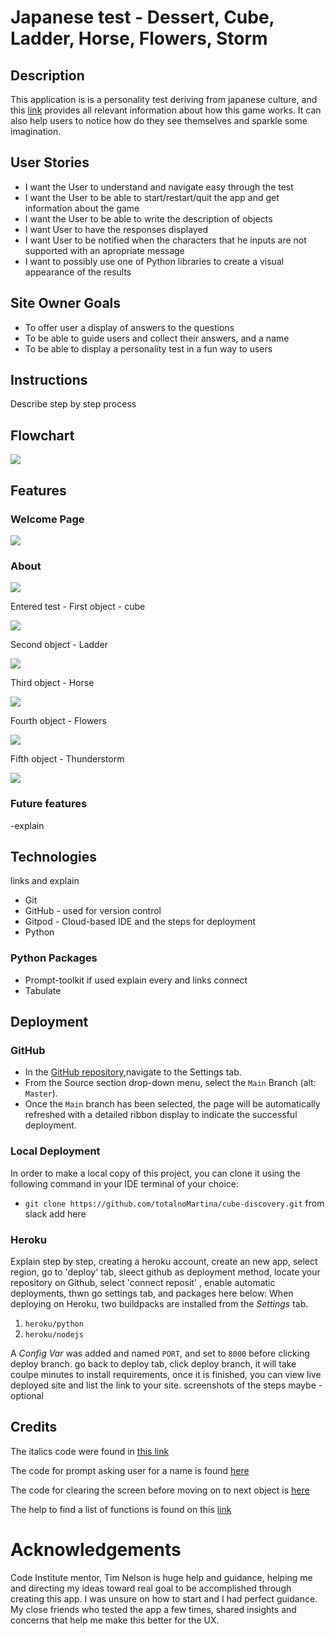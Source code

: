 # Japanese test - Dessert, Cube, Ladder, Horse, Flowers, Storm

## Description

This application is is a personality test deriving from japanese culture, and this [link](https://steemit.com/psychology/@breezin/cube-test-japenese-personality-test) provides all relevant information about how this game works. It can also help users to notice how do they see themselves and sparkle some imagination.

## User Stories 

* I want the User to understand and navigate easy through the test
* I want the User to be able to start/restart/quit the app and get information about the game 
* I want the User to be able to write the description of objects
* I want User to have the responses displayed
* I want User to be notified when the characters that he inputs are not supported with an apropriate message
* I want to possibly use one of Python libraries to create a visual appearance of the results


## Site Owner Goals

* To offer user a display of answers to the questions
* To be able to guide users and collect their answers, and a name
* To be able to display a personality test in a fun way to users

## Instructions

Describe step by step process


## Flowchart

![](static/readme-images/cube-flowchart.png)

## Features

### Welcome Page

![](static/readme-images/welcome.png)

### About

![](static/readme-images/about_test.png)

Entered test - First object - cube

![](static/readme-images/started.png)

Second object - Ladder

![](static/readme-images/ladder.png)

Third object - Horse

![](static/readme-images/horse.png)

Fourth object - Flowers

![](static/readme-images/flowers.png)

Fifth object - Thunderstorm

![](static/readme-images/thunder.png)


### Future features
-explain

## Technologies 
links and explain

* Git
* GitHub -  used for version control
* Gitpod - Cloud-based IDE and the steps for deployment
* Python

### Python Packages 


* Prompt-toolkit if used explain every and links connect
* Tabulate


## Deployment

### GitHub

- In the [GitHub repository](https://github.com/totalnoMartina/cube-discovery),navigate to the Settings tab.
- From the Source section drop-down menu, select the `Main` Branch (alt: `Master`).
- Once the `Main` branch has been selected, the page will be automatically refreshed with a detailed ribbon display to indicate the successful deployment.

### Local Deployment

In order to make a local copy of this project, you can clone it using the following command in your IDE terminal of your choice:

- `git clone https://github.com/totalnoMartina/cube-discovery.git`
from slack add here

### Heroku

Explain step by step, creating a heroku account, create an new app, select region, go to 'deploy' tab, sleect github as deployment method, locate your repository on Github, select 'connect reposit' , enable automatic deployments, thwn go settings tab, and packages here below:
When deploying on Heroku, two buildpacks are installed from the _Settings_ tab.

1. `heroku/python`
2. `heroku/nodejs`

A _Config Var_ was added and named `PORT`, and set to `8000` before clicking deploy branch.
go back to deploy tab, click deploy branch, it will take coulpe minutes to install requirements, once it is finished, you can view live deployed site and list the link to your site. screenshots of the steps maybe - optional


## Credits 

The italics code were found in [this link](https://stackoverflow.com/questions/13559276/can-i-write-italics-to-the-python-shell)

The code for prompt asking user for a name is found [here](https://python-prompt-toolkit.readthedocs.io/en/stable/pages/asking_for_input.html)

The code for clearing the screen before moving on to next object is [here]( https://www.geeksforgeeks.org/clear-screen-python/)

The help to find a list of functions is found on this [link](https://www.quora.com/How-can-you-make-a-list-of-functions-in-Python)

# Acknowledgements

Code Institute mentor, Tim Nelson is huge help and guidance, helping me and directing my ideas toward real goal to be accomplished through creating this app. I was unsure on how to start and I had perfect guidance.
My close friends who tested the app a few times, shared insights and concerns that help me make this better for the UX.
